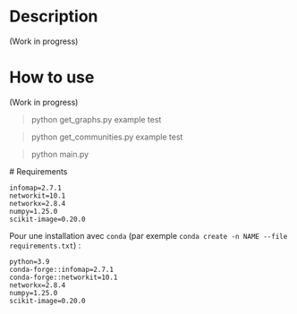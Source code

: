 # Description

(Work in progress)

# How to use

(Work in progress)

> python get_graphs.py example test

> python get_communities.py example test

> python main.py

# Requirements

```
infomap=2.7.1
networkit=10.1
networkx=2.8.4
numpy=1.25.0
scikit-image=0.20.0
```
Pour une installation avec `conda` (par exemple `conda create -n NAME --file requirements.txt`) :

```
python=3.9
conda-forge::infomap=2.7.1
conda-forge::networkit=10.1
networkx=2.8.4
numpy=1.25.0
scikit-image=0.20.0
```
